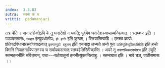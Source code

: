 ```yaml
---
index:  3.3.83
sutra:  स्तम्बे क च
vritti:  padamanjari
---
```


तत्र चेति । अनन्तरोक्तेऽपि के तु घनादेशो न भवति; पूर्वमेव घनादेशस्याप्सम्बन्धित्वात् । स्तम्बघ्न इति । उपपदसमासः, `गमहन` इत्युपधालोपः, `हो हन्तेः` इति कुत्वम् । स्त्रियामित्यादि । एतच्च कापोः प्रतिपदविधानात्सर्वापवादत्वात् `कृत्यल्युटो बहुलम्` इति वचनाद्वा लभ्यते अन्ये पुनः `ऊतियूतिजूतिसातिहेति` इति हन्तेः क्तिनि निपातनान्निपातनस्य च सर्वापवादत्वात् स्तम्बहेतिरितीच्छन्ति । अपरे तु `करणाधिकरणयोश्च` इति ल्युटि स्तम्बहननीति भवितव्यम्, यथा---रक्षोयातूनां हननीत्युक्तमित्याहुः । स्तम्बघात इति । भावे घञ्, षष्ठीसमासः ।।
